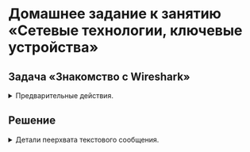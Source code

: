 # Домашнее задание к занятию «Сетевые технологии, ключевые устройства»

## Задача «Знакомство с Wireshark»

<details>
<summary>Предварительные действия.</summary>
Используйте виртуальную машину с Kali Linux и указанные в предыдущем разделе файлы. Если машина с Kali Linux у вас не запускается, вам придётся самостоятельно установить [Wireshark с официального сайта](https://www.wireshark.org/download.html) и использовать соответствующие исполняемые файлы из каталога [assets](assets).

#### Выполнение

1\. Откройте виртуальную машину, в поисковой строке введите `wireshark`:

![](https://raw.githubusercontent.com/netology-code/ibnet-homeworks/master/02_intro/pic/01.png)

2\. Вас попросят ввести пароль вашего пользователя для подтверждения (`kali`, если вы скачивали OVA с официального сайта):

![](https://raw.githubusercontent.com/netology-code/ibnet-homeworks/master/02_intro/pic/02.png)

3\. В запустившемся окне вам необходимо выбрать интерфейс `Loopback: lo`

![](https://raw.githubusercontent.com/netology-code/ibnet-homeworks/master/02_intro/pic/03.png)

4\. Сохраните файлы в каком-либо каталоге (например, в `Downloads`):
1. [server-x64.bin](https://raw.github.com/netology-code/ibnet-homeworks/tree/master/02_intro/assets/server-x64.bin)
1. [text-x64.bin](https://raw.github.com/netology-code/ibnet-homeworks/tree/master/02_intro/assets/text-x64.bin)
1. [task-x64.bin](https://raw.github.com/netology-code/ibnet-homeworks/tree/master/02_intro/assets/task-x64.bin)

4\. Откройте терминал в данном каталоге (см. [руководство по терминалу](../terminal), открывается аналогично Ubuntu):

5\. Выполните в первой вкладке следующую команду (выставление прав на запуск приложений): `chmod +x *.bin`

6\. Запустите в первой вкладке сервер командой: `./server-x64.bin`

7\. Запустите во второй вкладке тестовый клиент для отправки сообщения: `./text-x64.bin "Hello, World"` (сервер должен продолжать работать)

8\. В окне Wireshark вы должны увидеть следующее:

![](https://raw.githubusercontent.com/netology-code/ibnet-homeworks/master/02_intro/pic/08.png)

9\. Щёлкните правой кнопкой мыши на первой строке и выберите опции как на скриншоте:

![](https://raw.githubusercontent.com/netology-code/ibnet-homeworks/master/02_intro/pic/09.png)

10\. Вы увидите взаимодействие между клиентом и сервером в текстовом виде в кодировке ASCII:

![](https://raw.githubusercontent.com/netology-code/ibnet-homeworks/master/02_intro/pic/10.png)

11\. Запустите целевой клиент во второй вкладке: `./task-x64.bin`

Попробуйте проанализировать сетевое взаимодействие целевого клиента с сервером. В качестве сообщения клиент должен передать хэш SHA-256. Воспользуйтесь в этот раз не hashcat, а предвычисленными таблицами для хэшей, например [crackstation.net](https://crackstation.net) для подбора захэшированного сообщения. Если  не получится через [crackstation.net](https://crackstation.net), то поробуйте через [hashes.com](https://hashes.com/)

</details>

## Решение

<details>
<summary>Детали пеерхвата текстового сообщения.</summary>

1\. Подготовка файлов.

![scripts downloading](image.png)

2\. Запуск сервера 

![server](image-1.png)

3\. Запрос к серверу

![client](image-2.png)

4\. Список пакетов в Wireshark 

![Wireshark](image-3.png)

5\. Перехваченное текстовое сообщение

![alt text](image-4.png)

</details>